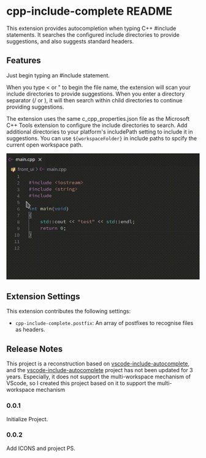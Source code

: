 # cpp-include-complete README

This extension provides autocompletion when typing C++ #include statements. It searches the configured include directories to provide suggestions, and also suggests standard headers.

## Features

Just begin typing an #include statement.

When you type < or " to begin the file name, the extension will scan your include directories to provide suggestions. When you enter a directory separator (/ or \), it will then search within child directories to continue providing suggestions.

The extension uses the same c_cpp_properties.json file as the Microsoft C++ Tools extension to configure the include directories to search. Add additional directories to your platform's includePath setting to include it in suggestions. You can use `${workspaceFolder}` in include paths to spcify the current open workspace path.

![example](https://raw.githubusercontent.com/zishu-zy/cpp-include-complete/master/images/example_0.gif)

## Extension Settings

This extension contributes the following settings:

* `cpp-include-complete.postfix`:  An array of postfixes to recognise files as headers.

## Release Notes

This project is a reconstruction based on [vscode-include-autocomplete](https://github.com/ajshort/vscode-include-autocomplete), and the [vscode-include-autocomplete](https://github.com/ajshort/vscode-include-autocomplete) project has not been updated for 3 years. Especially, it does not support the multi-workspace mechanism of VScode, so I created this project based on it to support the multi-workspace mechanism

### 0.0.1

Initialize Project.

### 0.0.2

Add ICONS and project PS.
